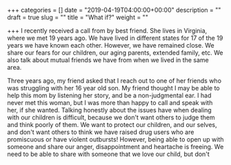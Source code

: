 +++
categories = []
date = "2019-04-19T04:00:00+00:00"
description = ""
draft = true
slug = ""
title = "What if?"
weight = ""

+++
I recently received a call from by best friend. She lives in Virginia, where we met 19 years ago. We have lived in different states for 17 of the 19 years we have known each other. However, we have remained close. We share our fears for our children, our aging parents, extended family, etc. We also talk about mutual friends we have from when we lived in the same area.

Three years ago, my friend asked that I reach out to one of her friends who was struggling with her 16 year old son. My friend thought I may be able to help this mom by listening her story, and be a non-judgmental ear. I had never met this woman, but I was more than happy to call and speak with her, if she wanted. Talking honestly about the issues have when dealing with our children is difficult, because we don't want others to judge them and think poorly of them. We want to protect our children, and our selves, and don't want others to think we have raised drug users who are promiscuous or have violent outbursts! However, being able to open up with someone and share our anger, disappointment and heartache is freeing. We need to be able to share with someone that we love our child, but don't 